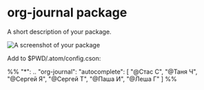 # org-journal package

A short description of your package.

![A screenshot of your package](https://f.cloud.github.com/assets/69169/2290250/c35d867a-a017-11e3-86be-cd7c5bf3ff9b.gif)

Add to $PWD/.atom/config.cson:

%%
"*":
  ..
  "org-journal":
    "autocomplete":
      [
        "@Стас С",
        "@Таня Ч",
        "@Сергей Я",
        "@Сергей Т",
        "@Паша И",
        "@Леша Г"
      ]
%%
